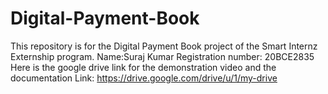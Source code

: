 # Digital-Payment-Book
This repository is for the Digital Payment Book project of the Smart Internz Externship program.
Name:Suraj Kumar
Registration number: 20BCE2835
Here is the google drive link for the demonstration video and the documentation
Link:  https://drive.google.com/drive/u/1/my-drive
